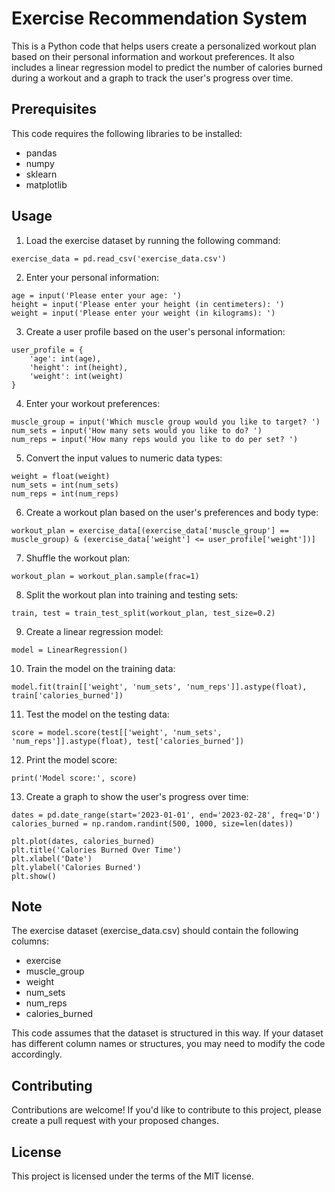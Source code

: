 # Exercise Recommendation System

This is a Python code that helps users create a personalized workout plan based on their personal information and workout preferences. It also includes a linear regression model to predict the number of calories burned during a workout and a graph to track the user's progress over time.

## Prerequisites

This code requires the following libraries to be installed:

* pandas
* numpy
* sklearn
* matplotlib

## Usage

1. Load the exercise dataset by running the following command:

```
exercise_data = pd.read_csv('exercise_data.csv')
```
2. Enter your personal information:

```
age = input('Please enter your age: ')
height = input('Please enter your height (in centimeters): ')
weight = input('Please enter your weight (in kilograms): ')
```
3. Create a user profile based on the user's personal information:

```
user_profile = {
    'age': int(age),
    'height': int(height),
    'weight': int(weight)
}
```
4. Enter your workout preferences:

```
muscle_group = input('Which muscle group would you like to target? ')
num_sets = input('How many sets would you like to do? ')
num_reps = input('How many reps would you like to do per set? ')
```
5. Convert the input values to numeric data types:

```
weight = float(weight)
num_sets = int(num_sets)
num_reps = int(num_reps)
```
6. Create a workout plan based on the user's preferences and body type:

```
workout_plan = exercise_data[(exercise_data['muscle_group'] == muscle_group) & (exercise_data['weight'] <= user_profile['weight'])]
```

7. Shuffle the workout plan:

```
workout_plan = workout_plan.sample(frac=1)
```
8. Split the workout plan into training and testing sets:

```
train, test = train_test_split(workout_plan, test_size=0.2)
```
9. Create a linear regression model:

```
model = LinearRegression()
```
10. Train the model on the training data:

```
model.fit(train[['weight', 'num_sets', 'num_reps']].astype(float), train['calories_burned'])
```
11. Test the model on the testing data:

```
score = model.score(test[['weight', 'num_sets', 'num_reps']].astype(float), test['calories_burned'])
```
12. Print the model score:

```
print('Model score:', score)
```
13. Create a graph to show the user's progress over time:

```
dates = pd.date_range(start='2023-01-01', end='2023-02-28', freq='D')
calories_burned = np.random.randint(500, 1000, size=len(dates))

plt.plot(dates, calories_burned)
plt.title('Calories Burned Over Time')
plt.xlabel('Date')
plt.ylabel('Calories Burned')
plt.show()
```

## Note 

The exercise dataset (exercise_data.csv) should contain the following columns:

* exercise
* muscle_group
* weight
* num_sets
* num_reps
* calories_burned

This code assumes that the dataset is structured in this way. If your dataset has different column names or structures, you may need to modify the code accordingly.

## Contributing

Contributions are welcome! If you'd like to contribute to this project, please create a pull request with your proposed changes.

## License

This project is licensed under the terms of the MIT license.
